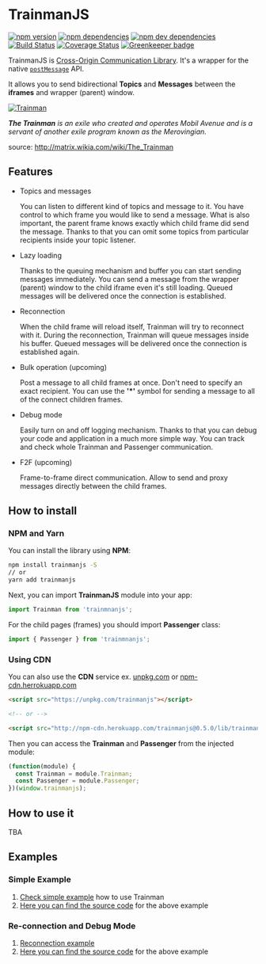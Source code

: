 # TrainmanJS

[![npm version](https://img.shields.io/npm/v/trainmanjs.svg)](https://www.npmjs.com/package/trainmanjs)
[![npm dependencies](https://img.shields.io/david/macku/trainmanjs.svg)](https://david-dm.org/macku/trainmanjs)
[![npm dev dependencies](https://img.shields.io/david/dev/macku/trainmanjs.svg)](https://david-dm.org/macku/trainmanjs?type=dev)
[![Build Status](https://travis-ci.org/macku/trainmanjs.svg?branch=master)](https://travis-ci.org/macku/trainmanjs)
[![Coverage Status](https://s3.amazonaws.com/assets.coveralls.io/badges/coveralls_100.svg)](https://coveralls.io/github/macku/trainmanjs?branch=master)
[![Greenkeeper badge](https://badges.greenkeeper.io/macku/trainmanjs.svg)](https://greenkeeper.io/)

TrainmanJS is [Cross-Origin Communication Library](https://en.wikipedia.org/wiki/Cross-origin_resource_sharing). It's a
wrapper for the native [`postMessage`](https://developer.mozilla.org/en-US/docs/Web/API/Window/postMessage) API.

It allows you to send bidirectional **Topics** and **Messages** between the **iframes** and wrapper (parent) window.

[![Trainman](http://www.hotflick.net/flicks/2003_The_Matrix_Revolutions/fhd003TMR_Bruce_Spence_002.jpg)](http://matrix.wikia.com/wiki/The_Trainman)

***The Trainman** is an exile who created and operates Mobil Avenue and is a servant of another exile program known as the Merovingian.*

source: http://matrix.wikia.com/wiki/The_Trainman

## Features

 - Topics and messages
  
   You can listen to different kind of topics and message to it. You have control to which frame you would like to send
   a message. What is also important, the parent frame knows exactly which child frame did send the message. Thanks to
   that you can omit some topics from particular recipients inside your topic listener.
 
 - Lazy loading
 
   Thanks to the queuing mechanism and buffer you can start sending messages immediately.
   You can send a message from the wrapper (parent) window to the child iframe even it's still loading.
   Queued messages will be delivered once the connection is established.
   
 - Reconnection
 
   When the child frame will reload itself, Trainman will try to reconnect with it. During the reconnection, Trainman
   will queue messages inside his buffer. Queued messages will be delivered once the connection is established again.
   
 - Bulk operation (upcoming)
   
   Post a message to all child frames at once. Don't need to specify an exact recipient. You can use the **'*'** symbol
   for sending a message to all of the connect children frames.
    
 - Debug mode
   
   Easily turn on and off logging mechanism. Thanks to that you can debug your code and application in a much more simple
   way. You can track and check whole Trainman and Passenger communication.

 - F2F (upcoming)

   Frame-to-frame direct communication. Allow to send and proxy messages directly between the child frames.


## How to install

### NPM and Yarn

You can install the library using **NPM**:

```bash
npm install trainmanjs -S
// or
yarn add trainmanjs
```

Next, you can import **TrainmanJS** module into your app:

```js
import Trainman from 'trainmnanjs';
```

For the child pages (frames) you should import **Passenger** class:

```js
import { Passenger } from 'trainmnanjs';
````

### Using CDN

You can also use the **CDN** service ex. [unpkg.com](https://unpkg.com/trainmanjs@0.5.0) or [npm-cdn.herrokuapp.com](http://npm-cdn.herokuapp.com/trainmanjs@0.5.0/lib/trainmanjs.js)

```html
<script src="https://unpkg.com/trainmanjs"></script>

<!-- or -->

<script src="http://npm-cdn.herokuapp.com/trainmanjs@0.5.0/lib/trainmanjs.js"></script>
```

Then you can access the **Trainman** and **Passenger** from the injected module:

```js
(function(module) {
  const Trainman = module.Trainman;
  const Passenger = module.Passenger;
})(window.trainmanjs);
```

## How to use it
TBA

## Examples

### Simple Example
1. [Check simple example](https://rawgit.com/macku/trainmanjs/master/examples/simple/index.html) how to use Trainman
2. [Here you can find the source code](/examples/simple/) for the above example

### Re-connection and Debug Mode
1. [Reconnection example](https://rawgit.com/macku/trainmanjs/master/examples/reconnect/index.html)
2. [Here you can find the source code](/examples/reconnect/) for the above example
